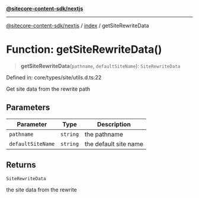 [**@sitecore-content-sdk/nextjs**](../../README.md)

***

[@sitecore-content-sdk/nextjs](../../README.md) / [index](../README.md) / getSiteRewriteData

# Function: getSiteRewriteData()

> **getSiteRewriteData**(`pathname`, `defaultSiteName`): `SiteRewriteData`

Defined in: core/types/site/utils.d.ts:22

Get site data from the rewrite path

## Parameters

| Parameter | Type | Description |
| ------ | ------ | ------ |
| `pathname` | `string` | the pathname |
| `defaultSiteName` | `string` | the default site name |

## Returns

`SiteRewriteData`

the site data from the rewrite
